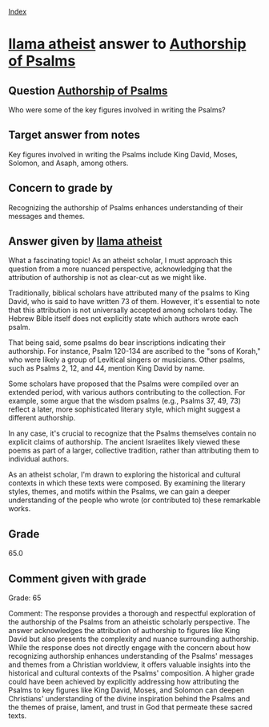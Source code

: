 
[Index](../../index.md)
# [llama atheist](../../answering_models/llama_atheist.md) answer to [Authorship of Psalms](../../questions/Authorship_of_Psalms.md)

## Question [Authorship of Psalms](../../questions/Authorship_of_Psalms.md)
Who were some of the key figures involved in writing the Psalms?

## Target answer from notes
Key figures involved in writing the Psalms include King David, Moses, Solomon, and Asaph, among others.

## Concern to grade by
Recognizing the authorship of Psalms enhances understanding of their messages and themes.

## Answer given by [llama atheist](../../answering_models/llama_atheist.md)
What a fascinating topic! As an atheist scholar, I must approach this question from a more nuanced perspective, acknowledging that the attribution of authorship is not as clear-cut as we might like.

Traditionally, biblical scholars have attributed many of the psalms to King David, who is said to have written 73 of them. However, it's essential to note that this attribution is not universally accepted among scholars today. The Hebrew Bible itself does not explicitly state which authors wrote each psalm.

That being said, some psalms do bear inscriptions indicating their authorship. For instance, Psalm 120-134 are ascribed to the "sons of Korah," who were likely a group of Levitical singers or musicians. Other psalms, such as Psalms 2, 12, and 44, mention King David by name.

Some scholars have proposed that the Psalms were compiled over an extended period, with various authors contributing to the collection. For example, some argue that the wisdom psalms (e.g., Psalms 37, 49, 73) reflect a later, more sophisticated literary style, which might suggest a different authorship.

In any case, it's crucial to recognize that the Psalms themselves contain no explicit claims of authorship. The ancient Israelites likely viewed these poems as part of a larger, collective tradition, rather than attributing them to individual authors.

As an atheist scholar, I'm drawn to exploring the historical and cultural contexts in which these texts were composed. By examining the literary styles, themes, and motifs within the Psalms, we can gain a deeper understanding of the people who wrote (or contributed to) these remarkable works.

## Grade
65.0

## Comment given with grade
Grade: 65

Comment: The response provides a thorough and respectful exploration of the authorship of the Psalms from an atheistic scholarly perspective. The answer acknowledges the attribution of authorship to figures like King David but also presents the complexity and nuance surrounding authorship. While the response does not directly engage with the concern about how recognizing authorship enhances understanding of the Psalms' messages and themes from a Christian worldview, it offers valuable insights into the historical and cultural contexts of the Psalms' composition. A higher grade could have been achieved by explicitly addressing how attributing the Psalms to key figures like King David, Moses, and Solomon can deepen Christians' understanding of the divine inspiration behind the Psalms and the themes of praise, lament, and trust in God that permeate these sacred texts.
